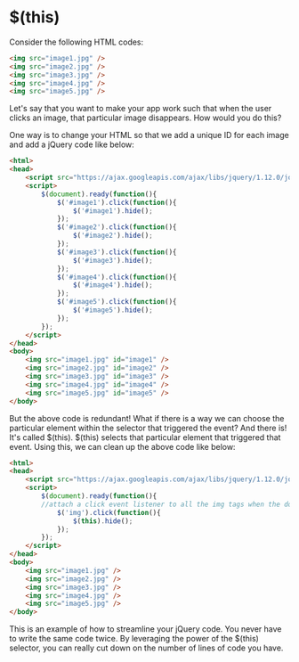 # $(this)

Consider the following HTML codes:

```html
<img src="image1.jpg" />
<img src="image2.jpg" />
<img src="image3.jpg" />
<img src="image4.jpg" />
<img src="image5.jpg" />
```

Let's say that you want to make your app work such that when the user clicks an image, that particular image disappears. How would you do this?

One way is to change your HTML so that we add a unique ID for each image and add a jQuery code like below:

```html
<html>
<head>
    <script src="https://ajax.googleapis.com/ajax/libs/jquery/1.12.0/jquery.min.js"></script>
    <script>
        $(document).ready(function(){
            $('#image1').click(function(){
                $('#image1').hide();
            });
            $('#image2').click(function(){
                $('#image2').hide();
            });
            $('#image3').click(function(){
                $('#image3').hide();
            });
            $('#image4').click(function(){
                $('#image4').hide();
            });
            $('#image5').click(function(){
                $('#image5').hide();
            });
        });
    </script>
</head>
<body>
    <img src="image1.jpg" id="image1" />
    <img src="image2.jpg" id="image2" />
    <img src="image3.jpg" id="image3" />
    <img src="image4.jpg" id="image4" />
    <img src="image5.jpg" id="image5" />
</body>
```

But the above code is redundant! What if there is a way we can choose the particular element within the selector that triggered the event? And there is! It's called $(this). $(this) selects that particular element that triggered that event. Using this, we can clean up the above code like below:

```html
<html>
<head>
    <script src="https://ajax.googleapis.com/ajax/libs/jquery/1.12.0/jquery.min.js"></script>
    <script>
        $(document).ready(function(){
        //attach a click event listener to all the img tags when the document is ready
            $('img').click(function(){
                $(this).hide();
            });
        });
    </script>
</head>
<body>
    <img src="image1.jpg" />
    <img src="image2.jpg" />
    <img src="image3.jpg" />
    <img src="image4.jpg" />
    <img src="image5.jpg" />
</body>
```

This is an example of how to streamline your jQuery code. You never have to write the same code twice. By leveraging the power of the $(this) selector, you can really cut down on the number of lines of code you have.

